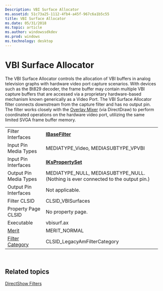 ```yaml
---
Description: VBI Surface Allocator
ms.assetid: 51c73a25-1112-4fb4-a45f-967c6a1b5c55
title: VBI Surface Allocator
ms.date: 05/31/2018
ms.topic: article
ms.author: windowssdkdev
ms.prod: windows
ms.technology: desktop
---
```


# VBI Surface Allocator

The VBI Surface Allocator controls the allocation of VBI buffers in analog television graphs with hardware video port capture scenarios. With devices such as the Bt829 decoder, the frame buffer may contain multiple VBI capture buffers that are accessed via a proprietary hardware-based mechanism known generically as a Video Port. The VBI Surface Allocator filter connects downstream from the capture filter and has no output pin. The filter works closely with the [Overlay Mixer](overlay-mixer-filter.md) (via DirectDraw) to perform coordinated operations on the hardware video port, utilizing the same limited SVGA frame buffer memory.



|                                          |                                                                                     |
|------------------------------------------|-------------------------------------------------------------------------------------|
| Filter Interfaces                        | [**IBaseFilter**](/windows/win32/Strmif/nn-strmif-ibasefilter?branch=master)                                                  |
| Input Pin Media Types                    | MEDIATYPE\_Video, MEDIASUBTYPE\_VPVBI                                               |
| Input Pin Interfaces                     | [**IKsPropertySet**](ikspropertyset.md)                                            |
| Output Pin Media Types                   | MEDIATYPE\_NULL, MEDIASUBTYPE\_NULL. (Nothing is ever connected to the output pin.) |
| Output Pin Interfaces                    | Not applicable.                                                                     |
| Filter CLSID                             | CLSID\_VBISurfaces                                                                  |
| Property Page CLSID                      | No property page.                                                                   |
| Executable                               | vbisurf.ax                                                                          |
| [Merit](merit.md)                       | MERIT\_NORMAL                                                                       |
| [Filter Category](filter-categories.md) | CLSID\_LegacyAmFilterCategory                                                       |



 

## Related topics

<dl> <dt>

[DirectShow Filters](directshow-filters.md)
</dt> </dl>

 

 



